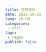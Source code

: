 ```yaml
---
title: 正则优化
date: 2021-10-21
lang: zh-CN
categories:
 - util
tags: 
 - regex
publish: false
---
```



